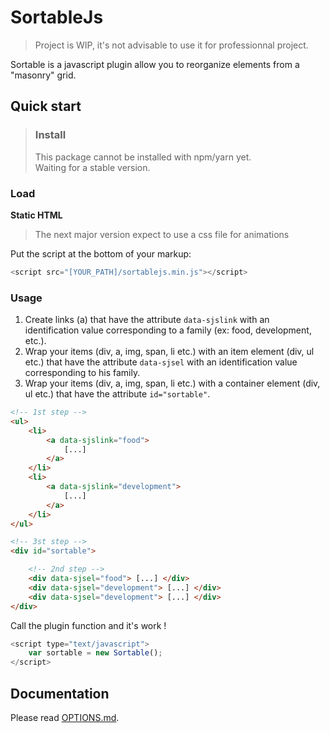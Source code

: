 # SortableJs

> Project is WIP, it's not advisable to use it for professionnal project.

Sortable is a javascript plugin allow you to reorganize elements from a "masonry" grid.
## Quick start
> ### Install
> This package cannot be installed with npm/yarn yet.
> <br>
> Waiting for a stable version.

### Load
**Static HTML**

> The next major version expect to use a css file for animations 

Put the script at the bottom of your markup:

```js
<script src="[YOUR_PATH]/sortablejs.min.js"></script>
```

### Usage
1. Create links (a) that have the attribute `data-sjslink` with an identification value corresponding to a family (ex: food, development, etc.).
2. Wrap your items (div, a, img, span, li etc.) with an item element (div, ul etc.) that have the attribute `data-sjsel` with an identification value corresponding to his family.
3. Wrap your items (div, a, img, span, li etc.) with a container element (div, ul etc.) that have the attribute `id="sortable"`.


```html
<!-- 1st step -->
<ul>
    <li>
        <a data-sjslink="food">
            [...]
        </a>
    </li>
    <li>
        <a data-sjslink="development">
            [...]
        </a>
    </li>
</ul>

<!-- 3st step -->
<div id="sortable">

    <!-- 2nd step -->
    <div data-sjsel="food"> [...] </div>
    <div data-sjsel="development"> [...] </div>
    <div data-sjsel="development"> [...] </div>
</div>
```

Call the plugin function and it's work !

```js
<script type="text/javascript">
    var sortable = new Sortable();
</script>
```

## Documentation
Please read [OPTIONS.md](https://github.com/TristanBlg/sortableJs/blob/master/docs/OPTIONS.md).
